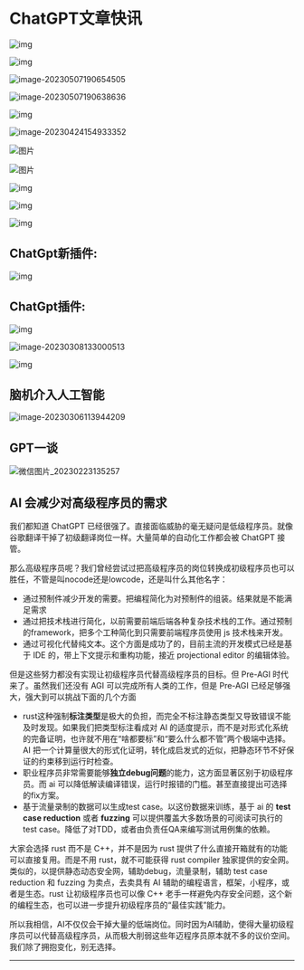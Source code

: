 # ChatGPT文章快讯



![img](ChatGPT文章快讯.assets/75&e=1688140799&s=tttvtytvymmjtmy&token=kIxbL07-8jAj8w1n4s9zv64FuZZNEATmlU_Vm6zDnZzanIWc6saBDJkFglmMNGid-UE=.jpeg)

![img](ChatGPT文章快讯.assets/1&e=1688140799&s=tttvtytvymmjtmy&token=kIxbL07-8jAj8w1n4s9zv64FuZZNEATmlU_Vm6zDcWllY7FPjjNQnDIXJ_DDSStRVdA=.jpeg)

![image-20230507190654505](ChatGPT文章快讯.assets/image-20230507190654505.png)

![image-20230507190638636](ChatGPT文章快讯.assets/image-20230507190638636.png)

![img](ChatGPT文章快讯.assets/75&e=1688140799&s=tttvtytvymmjtmy&token=kIxbL07-8jAj8w1n4s9zv64FuZZNEATmlU_Vm6zDiFFNF3wVoJMjXVdleAcE495tNkY=.jpeg)



![image-20230424154933352](ChatGPT文章快讯.assets/image-20230424154933352.png)

![图片](ChatGPT文章快讯.assets/640-16823222063613.png)

![图片](ChatGPT文章快讯.assets/640.png)

![img](ChatGPT文章快讯.assets/1&e=1685548799&s=tttvtytvymmjtmy&token=kIxbL07-8jAj8w1n4s9zv64FuZZNEATmlU_Vm6zDd979wG_-dgE5yTb-HB4xX8917Og=.jpeg)

![img](ChatGPT文章快讯.assets/75&e=1685548799&s=tttvtytvymmjtmy&token=kIxbL07-8jAj8w1n4s9zv64FuZZNEATmlU_Vm6zDz_xmCFNi7F63x2lKJLcSEsqQewU=.jpeg)

![img](ChatGPT文章快讯.assets/75&e=1685548799&s=tttvtytvymmjtmy&token=kIxbL07-8jAj8w1n4s9zv64FuZZNEATmlU_Vm6zDwtOKLjhWnwy9lEKSW6iWfzPFhKU=.jpeg)

## ChatGpt新插件:

![img](ChatGPT文章快讯.assets/1&e=1685548799&s=tttvtytvymmjtmy&token=kIxbL07-8jAj8w1n4s9zv64FuZZNEATmlU_Vm6zDQ9eZZW9snK5pp-ohg1KMxmRnWfE=.jpeg)

## ChatGpt插件:

![img](ChatGPT文章快讯.assets/75&e=1682870399&s=tttvtytvymmjtmy&token=kIxbL07-8jAj8w1n4s9zv64FuZZNEATmlU_Vm6zDj2QU3RjYfUDqy32qff_48STelAY=.jpeg)

![image-20230308133000513](ChatGPT文章快讯.assets/image-20230308133000513.png)

![img](ChatGPT文章快讯.assets/75&e=1682870399&token=kIxbL07-8jAj8w1n4s9zv64FuZZNEATmlU_Vm6zDwutFLfc67_nSukh2R4u1ldi7qCY=.jpeg)

## 脑机介入人工智能

![image-20230306113944209](ChatGPT文章快讯.assets/image-20230306113944209.png)

## GPT一谈

![微信图片_20230223135257](ChatGPT文章快讯.assets/微信图片_20230223135257.jpg)

## AI 会减少对高级程序员的需求

我们都知道 ChatGPT 已经很强了。直接面临威胁的毫无疑问是低级程序员。就像谷歌翻译干掉了初级翻译岗位一样。大量简单的自动化工作都会被 ChatGPT 接管。

那么高级程序员呢？我们曾经尝试过把高级程序员的岗位转换成初级程序员也可以胜任，不管是叫nocode还是lowcode，还是叫什么其他名字：

- 通过预制件减少开发的需要。把编程简化为对预制件的组装。结果就是不能满足需求
- 通过把技术栈进行简化，以前需要前端后端各种复杂技术栈的工作。通过预制的framework，把多个工种简化到只需要前端程序员使用 js 技术栈来开发。
- 通过可视化代替纯文本。这个方面是成功了的，目前主流的开发模式已经是基于 IDE 的，带上下文提示和重构功能，接近 projectional editor 的编辑体验。

但是这些努力都没有实现让初级程序员代替高级程序员的目标。但 Pre-AGI 时代来了。虽然我们还没有 AGI 可以完成所有人类的工作，但是 Pre-AGI 已经足够强大，强大到可以挑战下面的几个方面

- rust这种强制**标注类型**是极大的负担，而完全不标注静态类型又导致错误不能及时发现。如果我们把类型标注看成对 AI 的适度提示，而不是对形式化系统的完备证明，也许就不用在“啥都要标”和“要么什么都不管”两个极端中选择。AI 把一个计算量很大的形式化证明，转化成启发式的近似，把静态环节不好保证的约束移到运行时检查。
- 职业程序员非常需要能够**独立debug问题**的能力，这方面显著区别于初级程序员。而 ai 可以降低解读编译错误，运行时报错的门槛。甚至直接提出可选择的fix方案。
- 基于流量录制的数据可以生成test case。以这份数据来训练，基于 ai 的 **test case reduction** 或者 **fuzzing** 可以提供覆盖大多数场景的可阅读可执行的 test case。降低了对TDD，或者由负责任QA来编写测试用例集的依赖。

大家会选择 rust 而不是 C++，并不是因为 rust 提供了什么直接开箱就有的功能可以直接复用。而是不用 rust，就不可能获得 rust compiler 独家提供的安全网。类似的，以提供静态动态安全网，辅助debug，流量录制，辅助 test case reduction 和 fuzzing 为卖点，去卖具有 AI 辅助的编程语言，框架，小程序，或者是生态。rust 让初级程序员也可以像 C++ 老手一样避免内存安全问题，这个新的编程生态，也可以进一步提升初级程序员的“最佳实践”能力。

所以我相信，AI不仅仅会干掉大量的低端岗位。同时因为AI辅助，使得大量初级程序员可以代替高级程序员，从而极大削弱这些年迈程序员原本就不多的议价空间。我们除了拥抱变化，别无选择。

----
